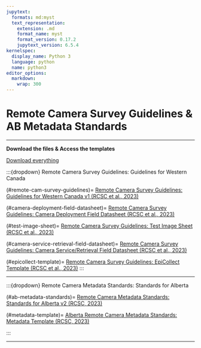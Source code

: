 ```yaml
---
jupytext:
  formats: md:myst
  text_representation:
    extension: .md
    format_name: myst
    format_version: 0.17.2
    jupytext_version: 6.5.4
kernelspec:
  display_name: Python 3
  language: python
  name: python3
editor_options:
  markdown:
    wrap: 300
---
```


# Remote Camera Survey Guidelines & AB Metadata Standards

-----------------------------------------------------------------------------------------------------------------------------------  

**Download the files & Access the templates**  

[Download everything](./1_survey-guidelines/files-1_survey-guidelines/downloadable/RC-Survey-Guidelines-v1_AB-Metadata-Standards-v2_2023-08-23.zip)

:::{dropdown} Remote Camera Survey Guidelines: Guidelines for Western Canada

(#remote-cam-survey-guidelines)=
[Remote Camera Survey Guidelines: Guidelines for Western Canada v1 (RCSC et al., 2023)](./1_survey-guidelines/files-1_survey-guidelines/downloadable/Remote-Camera-Survey-Guidelines-v1-(RCSC-et-al.,-2023)_2023-08-23.pdf)

(#camera-deployment-field-datasheet)=
[Remote Camera Survey Guidelines: Camera Deployment Field Datasheet (RCSC et al., 2023)](./1_survey-guidelines/files-1_survey-guidelines/downloadable/Deployment-Field-Datasheet_RC-Survey-Guidelines-v1_2023-07-13.pdf)

(#test-image-sheet)=
[Remote Camera Survey Guidelines: Test Image Sheet (RCSC et al., 2023)](./1_survey-guidelines/files-1_survey-guidelines/downloadable/Test-Image-Sheet_RC-Survey-Guidelines-v1_2023-07-13.pdf)

(#camera-service-retrieval-field-datasheet)=
[Remote Camera Survey Guidelines: Camera Service/Retrieval Field Datasheet (RCSC et al., 2023)](./1_survey-guidelines/files-1_survey-guidelines/downloadable/Service-Retrieval-Field-Datasheet_RC-Survey-Guidelines-v1_2023-07-13.pdf)

(#epicollect-template)=
[Remote Camera Survey Guidelines: EpiCollect Template (RCSC et al., 2023)](https://five.epicollect.net/project/rcsc-and-wildcam-remote-camera-survey-guidelines)
:::  



-----------------------------------------------------------------------------------------------------------------------------------  
  


:::{dropdown} Remote Camera Metadata Standards: Standards for Alberta

(#ab-metadata-standards)=
[Remote Camera Metadata Standards: Standards for Alberta v2 (RCSC, 2023)](./2_metadata-standards/files-2_metadata-standards/downloadable/AB-Remote-Camera-Metadata-Standards-v2-(RCSC,-2023)_2023-08-23.pdf)

(#metadata-template)=
[Alberta Remote Camera Metadata Standards: Metadata Template (RCSC, 2023)](./2_metadata-standards/files-2_metadata-standards/downloadable/Remote-Camera-Metadata-Template-v1-(RCSC,-2023)_2023-07-13.xlsm)

:::

***

```{tableofcontents}
```
